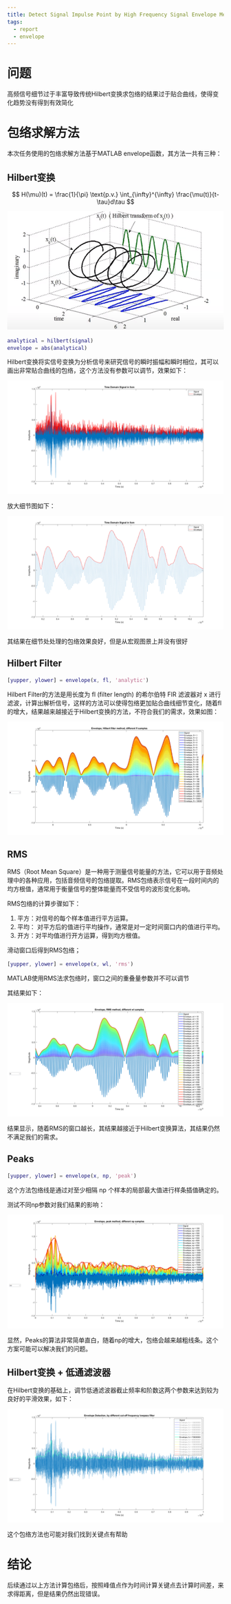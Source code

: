 ```yaml
---
title: Detect Signal Impulse Point by High Frequency Signal Envelope Method
tags:
  - report
  - envelope
---
```


# 问题

高频信号细节过于丰富导致传统Hilbert变换求包络的结果过于贴合曲线，使得变化趋势没有得到有效简化

# 包络求解方法

本次任务使用的包络求解方法基于MATLAB envelope函数，其方法一共有三种：

## Hilbert变换

$$
H(\mu)(t) = \frac{1}{\pi} \text{p.v.} \int_{\infty}^{\infty} \frac{\mu(t)}{t-\tau}d\tau
$$

![](signal_processing/envelope/attachments/Pasted%20image%2020240102150350.png)

```MATLAB
analytical = hilbert(signal)
envelope = abs(analytical)
```

Hilbert变换将实信号变换为分析信号来研究信号的瞬时振幅和瞬时相位，其可以画出非常贴合曲线的包络，这个方法没有参数可以调节，效果如下：

![](research_career/UWB_about/report/attachments/untitled%2010.png)

放大细节图如下：

![](research_career/UWB_about/report/attachments/untitled%2011.png)

其结果在细节处处理的包络效果良好，但是从宏观图景上并没有很好


## Hilbert Filter

```MATLAB
[yupper, ylower] = envelope(x, fl, 'analytic')
```

Hilbert Filter的方法是用长度为 fl (filter length) 的希尔伯特 FIR 滤波器对 x 进行滤波，计算出解析信号，这样的方法可以使得包络更加贴合曲线细节变化，随着fl的增大，结果越来越接近于Hilbert变换的方法，不符合我们的需求，效果如图：

![](research_career/UWB_about/report/attachments/untitled%2012.png)

## RMS


RMS（Root Mean Square）是一种用于测量信号能量的方法，它可以用于音频处理中的各种应用，包括音频信号的包络提取。RMS包络表示信号在一段时间内的均方根值，通常用于衡量信号的整体能量而不受信号的波形变化影响。

RMS包络的计算步骤如下：

1. 平方：对信号的每个样本值进行平方运算。
2. 平均： 对平方后的值进行平均操作，通常是对一定时间窗口内的值进行平均。
3. 开方：对平均值进行开方运算，得到均方根值。

滑动窗口后得到RMS包络；

```MATLAB
[yupper, ylower] = envelope(x, wl, 'rms')
```

MATLAB使用RMS法求包络时，窗口之间的重叠量参数并不可以调节

其结果如下：

![](research_career/UWB_about/report/attachments/untitled%2013.png)

结果显示，随着RMS的窗口越长，其结果越接近于Hilbert变换算法，其结果仍然不满足我们的需求。


## Peaks

```MATLAB
[yupper, ylower] = envelope(x, np, 'peak')
```

 这个方法包络线是通过对至少相隔 np 个样本的局部最大值进行样条插值确定的。

测试不同np参数对我们结果的影响：


![](research_career/UWB_about/report/attachments/untitled%2014.png)

显然，Peaks的算法非常简单直白，随着np的增大，包络会越来越粗线条。这个方案可能可以解决我们的问题。


## Hilbert变换 + 低通滤波器

在Hilbert变换的基础上，调节低通滤波器截止频率和阶数这两个参数来达到较为良好的平滑效果，如下：

![](research_career/UWB_about/report/attachments/untitled%2015.png)

这个包络方法也可能对我们找到关键点有帮助


# 结论

后续通过以上方法计算包络后，按照峰值点作为时间计算关键点去计算时间差，来求得距离，但是结果仍然出现错误。

